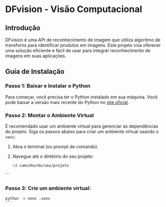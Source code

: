 # DFvision - Visão Computacional

## Introdução
DFvision é uma API de reconhecimento de imagem que utiliza algoritmo de transforns para identificar produtos em imagens. Este projeto visa oferecer uma solução eficiente e fácil de usar para integrar reconhecimento de imagens em suas aplicações.

## Guia de Instalação

### Passo 1: Baixar e Instalar o Python
Para começar, você precisa ter o Python instalado em sua máquina. Você pode baixar a versão mais recente do Python no [site oficial](https://www.python.org/downloads/).

### Passo 2: Montar o Ambiente Virtual
É recomendado usar um ambiente virtual para gerenciar as dependências do projeto. Siga os passos abaixo para criar um ambiente virtual usando o `venv`:

1. Abra o terminal (ou prompt de comando).
2. Navegue até o diretório do seu projeto:

   ```bash
   cd caminho/do/seu/projeto
´´´

### Passo 3: Crie um ambiente virtual:

   ```bash
   python -m venv .venv
´´´


